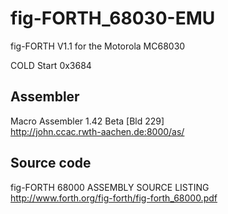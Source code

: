 # fig-FORTH_68030-EMU
fig-FORTH V1.1 for the Motorola MC68030

COLD Start 0x3684

## Assembler  
Macro Assembler 1.42 Beta [Bld 229]  
http://john.ccac.rwth-aachen.de:8000/as/  

## Source code
fig-FORTH 68000 ASSEMBLY SOURCE LISTING  
http://www.forth.org/fig-forth/fig-forth_68000.pdf  
